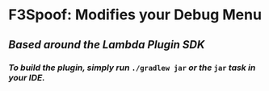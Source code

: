 # F3Spoof: Modifies your Debug Menu

## *Based around the Lambda Plugin SDK*
### *To build the plugin, simply run* `./gradlew jar` *or the* `jar` *task in your IDE.*